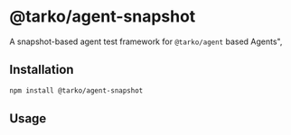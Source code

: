 # @tarko/agent-snapshot

A snapshot-based agent test framework for `@tarko/agent` based Agents",

## Installation

```bash
npm install @tarko/agent-snapshot
```

## Usage

